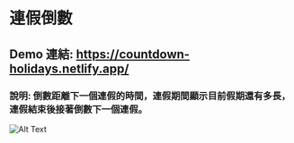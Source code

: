 # 連假倒數
## Demo 連結: https://countdown-holidays.netlify.app/
### 說明: 倒數距離下一個連假的時間，連假期間顯示目前假期還有多長，連假結束後接著倒數下一個連假。

![Alt Text](https://dev-to-uploads.s3.amazonaws.com/uploads/articles/u5zpm4zrjhf0do2wdqja.png)
